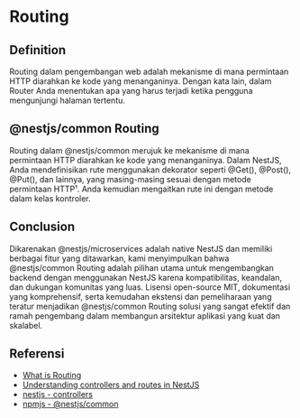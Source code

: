 # Routing

## Definition

Routing dalam pengembangan web adalah mekanisme di mana permintaan HTTP diarahkan ke kode yang menanganinya. Dengan kata lain, dalam Router Anda menentukan apa yang harus terjadi ketika pengguna mengunjungi halaman tertentu.

## @nestjs/common Routing

Routing dalam @nestjs/common merujuk ke mekanisme di mana permintaan HTTP diarahkan ke kode yang menanganinya. Dalam NestJS, Anda mendefinisikan rute menggunakan dekorator seperti @Get(), @Post(), @Put(), dan lainnya, yang masing-masing sesuai dengan metode permintaan HTTP¹. Anda kemudian mengaitkan rute ini dengan metode dalam kelas kontroler.

## Conclusion

Dikarenakan @nestjs/microservices adalah native NestJS dan memiliki berbagai fitur yang ditawarkan, kami menyimpulkan bahwa @nestjs/common Routing adalah pilihan utama untuk mengembangkan backend dengan menggunakan NestJS karena kompatibilitas, keandalan, dan dukungan komunitas yang luas. Lisensi open-source MIT, dokumentasi yang komprehensif, serta kemudahan ekstensi dan pemeliharaan yang teratur menjadikan @nestjs/common Routing solusi yang sangat efektif dan ramah pengembang dalam membangun arsitektur aplikasi yang kuat dan skalabel.

## Referensi

- [What is Routing](https://divpusher.com/glossary/routing/)
- [Understanding controllers and routes in NestJS](https://blog.logrocket.com/understanding-controllers-routes-nestjs/)
- [nestjs - controllers](https://docs.nestjs.com/controllers)
- [npmjs - @nestjs/common](https://www.npmjs.com/package/@nestjs/common)
